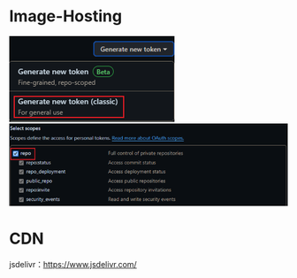 # Image-Hosting
![CREAT](https://raw.githubusercontent.com/Celormy/Image-Hosting/main/picgo/20240518174730.png)
![TOKEN](https://raw.githubusercontent.com/Celormy/Image-Hosting/main/picgo/20240518174751.png)
# CDN
jsdelivr：https://www.jsdelivr.com/
